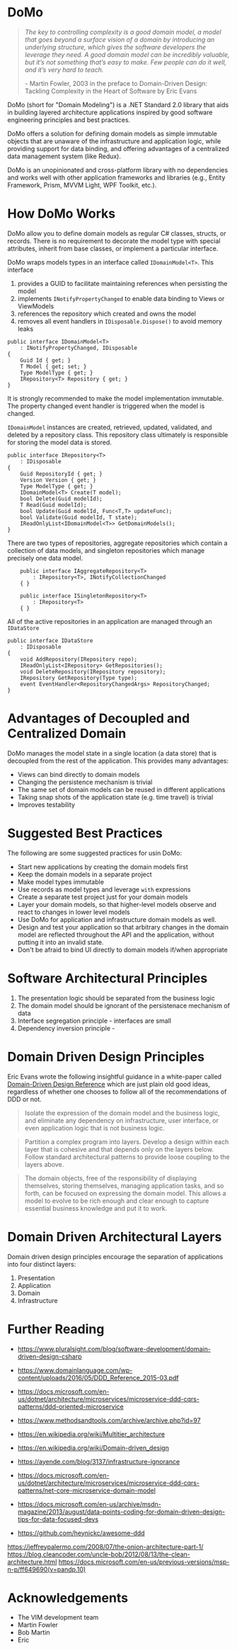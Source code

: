 #  DoMo 

> <i>The key to controlling complexity is a good domain model, a model that goes beyond a surface vision of a domain by introducing an underlying structure, which gives the software developers the leverage they need. A good domain model can be incredibly valuable, but it’s not something that’s easy to make. Few people can do it well, and it’s very hard to teach.</i> <p> - Martin Fowler, 2003 in the preface to Domain-Driven Design: Tackling Complexity in the Heart of Software by Eric Evans

 DoMo (short for "Domain Modeling") is a .NET Standard 2.0 library that aids in building layered architecture applications inspired by good software engineering principles and best practices. 

 DoMo offers a solution for defining domain models as simple immutable objects that are unaware of the infrastructure and application logic, while providing support for data binding, and offering advantages of a centralized data management system (like Redux).

 DoMo is an unopinionated and cross-platform library with no dependencies and works well with other application frameworks and libraries (e.g., Entity Framework, Prism, MVVM Light, WPF Toolkit, etc.).

# How  DoMo Works 

 DoMo allow you to define domain models as regular C# classes, structs, or records. There is no requirement to decorate the model type with special attributes, inherit from base classes, or implement a particular interface. 

 DoMo wraps models types in an interface called `IDomainModel<T>`. This interface 

1. provides a GUID to facilitate maintaining references when persisting the model
1. implements `INotifyPropertyChanged` to enable data binding to Views or ViewModels
1. references the repository which created and owns the model
1. removes all event handlers in `IDisposable.Dispose()` to avoid memory leaks

```
public interface IDomainModel<T> 
    : INotifyPropertyChanged, IDisposable
{
    Guid Id { get; }
    T Model { get; set; }
    Type ModelType { get; }
    IRepository<T> Repository { get; }
}
```

It is strongly recommended to make the model implementation immutable. The property changed event handler is triggered when the model is changed. 

`IDomainModel` instances are created, retrieved, updated, validated, and deleted by a repository class. This repository class ultimately is responsible for storing the model data is stored. 

```
public interface IRepository<T>
    : IDisposable
{
    Guid RepositoryId { get; }
    Version Version { get; }
    Type ModelType { get; }
    IDomainModel<T> Create(T model);
    bool Delete(Guid modelId);
    T Read(Guid modelId);
    bool Update(Guid modelId, Func<T,T> updateFunc);
    bool Validate(Guid modelId, T state);
    IReadOnlyList<IDomainModel<T>> GetDomainModels();
}
```

There are two types of repositories, aggregate repositories which contain a collection of data models, and singleton repositories which manage precisely one data model.

```
    public interface IAggregateRepository<T> 
        : IRepository<T>, INotifyCollectionChanged
    { }

    public interface ISingletonRepository<T> 
        : IRepository<T>
    { }
```

All of the active repositories in an application are managed through an `IDataStore`

```
public interface IDataStore
    : IDisposable
{
    void AddRepository(IRepository repo);
    IReadOnlyList<IRepository> GetRepositories();
    void DeleteRepository(IRepository repository);
    IRepository GetRepository(Type type);   
    event EventHandler<RepositoryChangedArgs> RepositoryChanged;
}
```

# Advantages of Decoupled and Centralized Domain 

 DoMo manages the model state in a single location (a data store) that is decoupled from the rest of the application. This provides many advantages: 

* Views can bind directly to domain models
* Changing the persistence mechanism is trivial
* The same set of domain models can be reused in different applications 
* Taking snap shots of the application state (e.g. time travel) is trivial
* Improves testability 

# Suggested Best Practices 

The following are some suggested practices for usin  DoMo: 

* Start new applications by creating the domain models first
* Keep the domain models in a separate project
* Make model types immutable
* Use records as model types and leverage `with` expressions
* Create a separate test project just for your domain models
* Layer your domain models, so that higher-level models observe and react to changes in lower level models
* Use DoMo for application and infrastructure domain models as well. 
* Design and test your application so that arbitrary changes in the domain model are reflected throughout the API and the application, without putting it into an invalid state. 
* Don't be afraid to bind UI directly to domain models if/when appropriate

# Software Architectural Principles

1. The presentation logic should be separated from the business logic
2. The domain model should be ignorant of the persistenace mechanism of data
3. Interface segregation principle - interfaces are small
4. Dependency inversion principle - 

# Domain Driven Design Principles

Eric Evans wrote the following insightful guidance in a white-paper called [Domain-Driven Design Reference](https://www.domainlanguage.com/wp-content/uploads/2016/05/DDD_Reference_2015-03.pdf) which are just plain old good ideas, regardless of whether one chooses to follow all of the recommendations of DDD or not. 

> Isolate the expression of the domain model and the business logic, and eliminate any dependency on infrastructure, user interface, or even application logic that is not business logic. 

> Partition a complex program into layers. Develop a design within each layer that is cohesive and that depends only on the layers below. Follow standard architectural patterns to provide loose coupling to the layers above. 

> The domain objects, free of the responsibility of displaying themselves, storing themselves, managing application tasks, and so forth, can be focused on expressing the domain model. This allows a model to evolve to be rich enough and clear enough to capture essential business knowledge and put it to work. 

# Domain Driven Architectural Layers 

Domain driven design principles encourage the separation of applications into four distinct layers:

1. Presentation
2. Application
3. Domain
4. Infrastructure 

# Further Reading

* https://www.pluralsight.com/blog/software-development/domain-driven-design-csharp
* https://www.domainlanguage.com/wp-content/uploads/2016/05/DDD_Reference_2015-03.pdf
* https://docs.microsoft.com/en-us/dotnet/architecture/microservices/microservice-ddd-cqrs-patterns/ddd-oriented-microservice
* https://www.methodsandtools.com/archive/archive.php?id=97
* https://en.wikipedia.org/wiki/Multitier_architecture
* https://en.wikipedia.org/wiki/Domain-driven_design

* https://ayende.com/blog/3137/infrastructure-ignorance
* https://docs.microsoft.com/en-us/dotnet/architecture/microservices/microservice-ddd-cqrs-patterns/net-core-microservice-domain-model
* https://docs.microsoft.com/en-us/archive/msdn-magazine/2013/august/data-points-coding-for-domain-driven-design-tips-for-data-focused-devs
* https://github.com/heynickc/awesome-ddd

https://jeffreypalermo.com/2008/07/the-onion-architecture-part-1/
https://blog.cleancoder.com/uncle-bob/2012/08/13/the-clean-architecture.html
https://docs.microsoft.com/en-us/previous-versions/msp-n-p/ff649690(v=pandp.10)

# Acknowledgements 

* The VIM development team
* Martin Fowler
* Bob Martin
* Eric 




